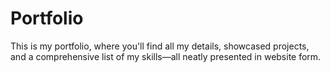 # Portfolio
This is my portfolio, where you'll find all my details, showcased projects, and a comprehensive list of my skills—all neatly presented in website form.
